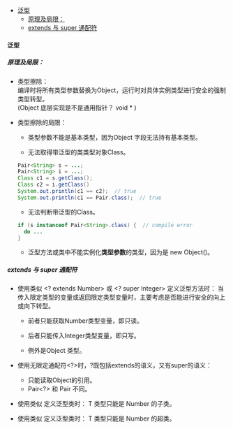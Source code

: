 
<!-- vim-markdown-toc GFM -->

- [泛型](#泛型)
  - [原理及局限：](#原理及局限)
  - [extends 与 super 通配符](#extends-与-super-通配符)

<!-- vim-markdown-toc -->



#### 泛型


##### 原理及局限：

- 类型擦除：  
  编译时将所有类型参数替换为Object，运行时对具体实例类型进行安全的强制类型转型。  
  (Object 底层实现是不是通用指针？ void \* )

- 类型擦除的局限： 
  - 类型参数不能是基本类型，因为Object 字段无法持有基本类型。

  - 无法取得带泛型的类类型对象Class。

  ``` java
  Pair<String> s = ...; 
  Pair<String> i = ...; 
  Class c1 = s.getClass();
  Class c2 = i.getClass()
  System.out.println(c1 == c2);  // true
  System.out.println(c1 == Pair.class);  // true
  ```
  - 无法判断带泛型的Class。

  ``` java
  if (s instanceof Pair<String>.class) {  // compile error
    do ...
  }
  ```

  - 泛型方法或类中不能实例化**类型参数**的类型，因为是 new Object()。


##### extends 与 super 通配符

- 使用类似 <? extends Number> 或 <? super Integer> 定义泛型方法时：
  当传入限定类型的变量或返回限定类型变量时，主要考虑是否能进行安全的向上或向下转型。  
  - 前者只能获取Number类型变量，即只读。  

  - 后者只能传入Integer类型变量，即只写。

  - 例外是Object 类型。

- 使用无限定通配符<?>时，?既包括extends的语义，又有super的语义：
  - 只能读取Object的引用。
  - Pair<?> 和 Pair 不同。

- 使用类似<T extends Number> 定义泛型类时：
  T 类型只能是 Number 的子类。

- 使用类似<T super Number> 定义泛型类时：
  T 类型只能是 Number 的超类。


